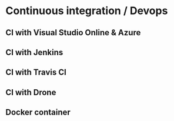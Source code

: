 Continuous integration / Devops
===============================

CI with Visual Studio Online & Azure
---------------------------------

CI with Jenkins
------------

CI with Travis CI
--------------

CI with Drone
-------------

Docker container
----------------